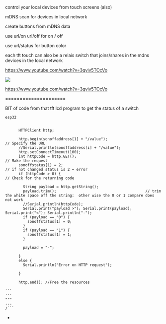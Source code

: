 control your local devices from touch screens (also)

mDNS scan for devices in local network

create buttons from mDNS data

use url/on url/off for on / off

use url/status for button color

each tft touch can also be a relais switch that joins/shares in the mdns devices in the local network
 
 https://www.youtube.com/watch?v=3qviv5TOcVo
 
<img src="https://user-images.githubusercontent.com/45427770/153990182-4e595ad1-138c-45d6-97d7-112c2c0ade88.png">

 https://www.youtube.com/watch?v=3qviv5TOcVo


=====================

BIT of code from that tft lcd program to get the status of a switch

```````````````````````````````
esp32


      HTTPClient http;

      http.begin(sonoffaddress[1] + "/value");                            // Specify the URL
      //Serial.println(sonoffaddress[i] + "/value");
      http.setConnectTimeout(100);
      int httpCode = http.GET();                                         // Make the request
      sonoffstatus[1] = 2;                                               // if not changed status is 2 = error
      if (httpCode > 0) {                                                // Check for the returning code

        String payload = http.getString();
        payload.trim();                                        // trim the white space off the string:  other wise the 0 or 1 compare does not work
        //Serial.println(httpCode);
        Serial.print("payload >"); Serial.print(payload); Serial.print("<"); Serial.println("-");
        if (payload == "0") {
          sonoffstatus[1] = 0;
        }
        if (payload == "1") {
          sonoffstatus[1] = 1;
        }

        payload = "-";

      }
      else {
        Serial.println("Error on HTTP request");

      }

      http.end(); //Free the resources
      
```
'''
"""
---
/```
```````````````````````````````


-
